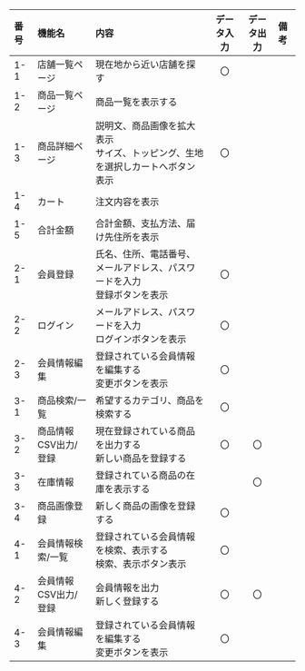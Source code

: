 |番号|機能名|内容|データ入力|データ出力|備考|
|:---|:---|:---|:---:|:---:|:---|
|1-1|店舗一覧ページ|現在地から近い店舗を探す|〇|||
|1-2|商品一覧ページ|商品一覧を表示する||||
|1-3|商品詳細ページ|説明文、商品画像を拡大表示<br>サイズ、トッピング、生地を選択しカートへボタン表示|〇|||
|1-4|カート|注文内容を表示||||
|1-5|合計金額|合計金額、支払方法、届け先住所を表示||||
|2-1|会員登録|氏名、住所、電話番号、メールアドレス、パスワードを入力<br>登録ボタンを表示|〇|||
|2-2|ログイン|メールアドレス、パスワードを入力<br>ログインボタンを表示|〇|||
|2-3|会員情報編集|登録されている会員情報を編集する<br>変更ボタンを表示|〇|||
|3-1|商品検索/一覧|希望するカテゴリ、商品を検索する|〇|||
|3-2|商品情報CSV出力/登録|現在登録されている商品を出力する<br>新しい商品を登録する|〇|〇||
|3-3|在庫情報|登録されている商品の在庫を表示する||〇||
|3-4|商品画像登録|新しく商品の画像を登録する|〇|||
|4-1|会員情報検索/一覧|登録されている会員情報を検索、表示する<br>検索、表示ボタン表示|〇|||
|4-2|会員情報CSV出力/登録|会員情報を出力<br>新しく登録する|〇|〇||
|4-3|会員情報編集|登録されている会員情報を編集する<br>変更ボタンを表示|〇|||
